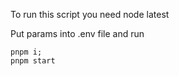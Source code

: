 To run this script you need node latest

Put params into .env file and run

```shell
pnpm i;
pnpm start
```